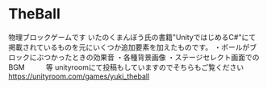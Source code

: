 # TheBall
物理ブロックゲームです
いたのくまんぼう氏の書籍"UnityではじめるC#"にて掲載されているものを元にいくつか追加要素を加えたものです。
・ボールがブロックにぶつかったときの効果音
・各種背景画像
・ステージセレクト画面でのBGM　　　等
unityroomにて投稿もしていますのでそちらもご覧ください
https://unityroom.com/games/yuki_theball
